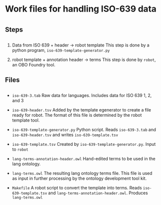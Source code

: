 # Work files for handling ISO-639 data
# 
## Steps
## 
1. Data from ISO 639 + header -> robot template This step is done by a python
program, `iso-639-template-generator.py`

1. robot template + annotation header -> terms This step is done by `robot`, an
OBO Foundry tool.

## Files
## 
## ## 
* `iso-639-3.tab` Raw data for languages. Includes data for ISO 639 1, 2, and 3

* `iso-639-header.tsv` Added by the template egenerator to create a file ready
for robot.  The format of this file is determined by the robot template tool.

* `iso-639-template-generator.py` Python script.  Reads `iso-639-3.tab` and
`iso-639-header.tsv` and writes `iso-639-template.tsv`

* `iso-639-template.tsv` Created by `iso-639-template-generator.py`. Input to
`robot`

* `lang-terms-annotation-header.owl` Hand-edited terms to be used in the lang
ontology.

* `lang-terms.owl` The resulting lang ontology terms file.  This file is used as
input in further processing by the ontology development tool kit.

* `Makefile` A robot script to convert the template into terms. Reads
`iso-639-template.tsv` and `lang-terms-annotation-header.owl`.  Produces
`lang-terms.owl`
